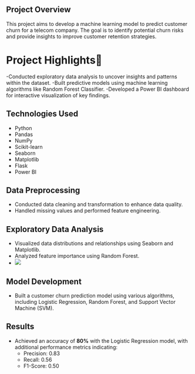 
## Project Overview
This project aims to develop a machine learning model to predict customer churn for a telecom company. The goal is to identify potential churn risks and provide insights to improve customer retention strategies.

# Project Highlights🚀
-Conducted exploratory data analysis to uncover insights and patterns within the dataset. 
-Built predictive models using machine learning algorithms like Random Forest Classifier.
-Developed a Power BI dashboard for interactive visualization of key findings.

## Technologies Used
- Python
- Pandas
- NumPy
- Scikit-learn
- Seaborn
- Matplotlib
- Flask
- Power BI

## Data Preprocessing
- Conducted data cleaning and transformation to enhance data quality.
- Handled missing values and performed feature engineering.

## Exploratory Data Analysis
- Visualized data distributions and relationships using Seaborn and Matplotlib.
- Analyzed feature importance using Random Forest.
- ![](C:\Users\appsl\Downloads\e.png)


## Model Development
- Built a customer churn prediction model using various algorithms, including Logistic Regression, Random Forest, and Support Vector Machine (SVM).

## Results
- Achieved an accuracy of **80%** with the Logistic Regression model, with additional performance metrics indicating:
  - Precision: 0.83
  - Recall: 0.56
  - F1-Score: 0.50

